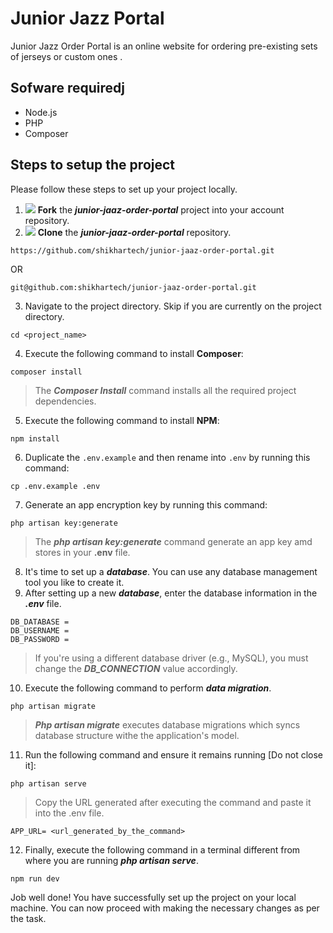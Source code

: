 # Junior Jazz Portal
Junior Jazz Order Portal is an online website for ordering pre-existing sets of jerseys or custom ones .
## Sofware requiredj
* Node.js 
* PHP
* Composer


## Steps to setup the project
Please follow these steps to set up your project locally.
<br>
1. <img src="https://img.icons8.com/ios/20/000000/code-fork.png"/> **Fork** the <b>_junior-jaaz-order-portal_</b> project into your account repository.
2. <img src="https://img.icons8.com/external-flat-icons-inmotus-design/20/000000/external-clone-clone-flat-icons-inmotus-design-2.png"/> **Clone** the <b>_junior-jaaz-order-portal_</b> repository.

```
https://github.com/shikhartech/junior-jaaz-order-portal.git
```

OR

```
git@github.com:shikhartech/junior-jaaz-order-portal.git
```

3. Navigate to the project directory. Skip if you are currently on the project directory.
```
cd <project_name>
````
4. Execute the following command to install **Composer**:
```
composer install
```
> The _**Composer Install**_ command installs all the required project dependencies. 
5. Execute the following command to install **NPM**:
```
npm install
```
6. Duplicate the `.env.example` and then rename into `.env` by running this command: 
```
cp .env.example .env
```
7. Generate an app encryption key by running this command:
```
php artisan key:generate
```
> The _**php artisan key:generate**_ command generate an app key amd stores in your **.env** file. 
8. It's time to set up a _**database**_. You can use any database management tool you like to create it.
9. After setting up a new _**database**_, enter the database information in the _**.env**_ file.
```
DB_DATABASE =
DB_USERNAME =
DB_PASSWORD =
```
> If you're using a different database driver (e.g., MySQL), you must change the _**DB_CONNECTION**_ value accordingly.
10. Execute the following command to perform _**data migration**_.
```
php artisan migrate
```
>_**Php artisan migrate**_ executes database migrations which syncs database structure withe the application's model. 

11. Run the following command and ensure it remains running [Do not close it]:
```
php artisan serve
```
> Copy the URL generated after executing the command and paste it into the .env file.
```
APP_URL= <url_generated_by_the_command>
```
12. Finally, execute the following command in a terminal different from where you are running _**php artisan serve**_.
```
npm run dev
```
Job well done! You have successfully set up the project on your local machine. You can now proceed with making the necessary changes as per the task.
